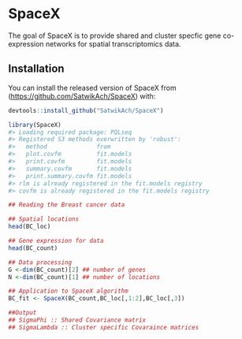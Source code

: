 
<!-- README.md is generated from README.Rmd. Please edit that file -->

# SpaceX

<!-- badges: start -->
<!-- badges: end -->

The goal of SpaceX is to provide shared and cluster specfic gene
co-expression networks for spatial transcriptomics data.

## Installation

You can install the released version of SpaceX from
(<https://github.com/SatwikAch/SpaceX>) with:

``` r
devtools::install_github("SatwikAch/SpaceX")
```

``` r
library(SpaceX)
#> Loading required package: PQLseq
#> Registered S3 methods overwritten by 'robust':
#>   method              from      
#>   plot.covfm          fit.models
#>   print.covfm         fit.models
#>   summary.covfm       fit.models
#>   print.summary.covfm fit.models
#> rlm is already registered in the fit.models registry
#> covfm is already registered in the fit.models registry
```

``` r
## Reading the Breast cancer data

## Spatial locations
head(BC_loc)

## Gene expression for data
head(BC_count) 

## Data processing
G <-dim(BC_count)[2] ## number of genes
N <-dim(BC_count)[1] ## number of locations

## Application to SpaceX algorithm
BC_fit <- SpaceX(BC_count,BC_loc[,1:2],BC_loc[,3])

##Output
## SigmaPhi :: Shared Covariance matrix
## SigmaLambda :: Cluster specific Covaraince matrices
```
